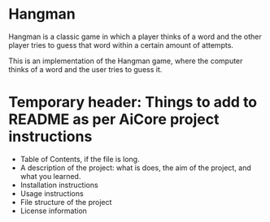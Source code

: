 # Hangman
Hangman is a classic game in which a player thinks of a word and the other player tries to guess that word within a certain amount of attempts.

This is an implementation of the Hangman game, where the computer thinks of a word and the user tries to guess it. 

# Temporary header: Things to add to README as per AiCore project instructions
- Table of Contents, if the file is long.
- A description of the project: what is does, the aim of the project, and what you learned.
- Installation instructions
- Usage instructions
- File structure of the project
- License information
